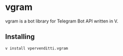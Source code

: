 # vgram  
vgram is a bot library for Telegram Bot API written in V.   
## Installing  
```
v install vpervenditti.vgram
```
